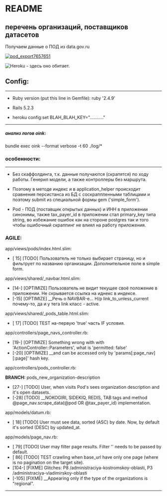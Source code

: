 # README

## перечень организаций, поставщиков датасетов

Получаем данные о ПОД из data.gov.ru

[![pod_export7657651](https://s3.amazonaws.com/assets.heroku.com/addons.heroku.com/uploaded_logos/13555/icon.png)](https://pod_export7657651.herokuapp.com/)

![Heroku](https://heroku-badge.herokuapp.com/?app=pod_export7657651) - здесь оно обитает.

## Config:

---

* Ruby version (put this line in Gemfile): ruby '2.4.9'

* Rails 5.2.3

* heroku config:set BLAH_BLAH_KEY="..........."

---

##### анализ логов oink:

bundle exec oink --format verbose -t 60 ./log/*

### особенности:

---

* Без скаффолдинга, т.к. данные получаются (скрапятся) по ходу работы. Генерил модели, а также контроллеры без маршрута.

* Поэтому в методе индекс и в application_helper происходит сравнения персистанса из БД с соскраппленными таблицами и поэтому submit из специальной формы gem ('simple_form').

* Pod - ПОД (поставщик открытых данных) и ИНН в приложении синонимы, также tax_payer_id в приложении стал primary_key типа string, во избежание ошибок как на стороне postgres так и того чтобы ошибочный скраппинг не влиял на работу приложения.

### AGILE:

app/views/pods/index.html.slim:

* [ 15] [TODO] Пользователь не только выбирает страницу, но и фильтрует по названию организации. Дополнительное поле в simple form.

app/views/shared/_navbar.html.slim:

* [14-] [OPTIMIZE] Пользователь не видит текущее своё положение в приложении. Не скрывается ссылка на иднекс в индексе.
* [-15] [OPTIMIZE] __Речь о NAVBAR-е… Н/р link_to_unless_current почему-то, да и у тега link класс - active.

app/views/shared/_pods_table.html.slim:

* [ 17] [TODO] ТEST на-первую 'true' часть IF условия.

app/controllers/page_navs_controller.rb:

* [19-] [OPTIMIZE] Something wrong with with 'ActionController::Parameters', what is 'permitted: false'
* [-20] [OPTIMIZE] __and can be accessed only by 'params[:page_nav][:page]' hash key.

app/controllers/pods_controller.rb:

**BRANCH:** pods_new_organization-description
* [27-] [TODO] User, when visits Pod's sees organization description and it's open datasets.
* [-28] [TODO] __NOKOGIRI, SIDEKIQ, REDIS, TAB tags and method @page_nav.scrape_data(@pod OR @tax_payer_id) implementation.

app/models/datum.rb:

* [ 18] [TODO] User must see data, sorted (ASC) by date. Now, by default it's sorted (DESC) by updated_at.

app/models/page_nav.rb:

* [ 79] [TODO] User may filter page results. Filter '' needs to be passed by default.
* [ 86] [TODO] TEST crawling when base_url have only one page (where is no pagination on the target site).
* [104-] [FIXME] Glitches: P8 /administraciya-kostromskoy-oblasti, P3 /administraciya-vladimirskoy-oblasti
* [-105] [FIXME] __Appearing only if the type of the organizations is "regional".

---
